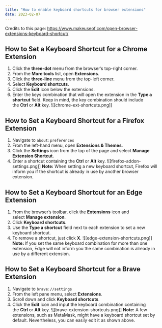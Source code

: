 ```yaml
---
title: "How to enable keyboard shortcuts for browser extensions"
date: 2023-02-07
---
```

Credits to this page: https://www.makeuseof.com/open-browser-extensions-keyboard-shortcut/

## How to Set a Keyboard Shortcut for a Chrome Extension
1. Click the **three-dot** menu from the browser’s top-right corner.
2.  From the **More tools** list, open **Extensions**.
3.  Click the **three-line** menu from the top-left corner.
4.  Select **Keyboard shortcuts**.
5.  Click the **Edit** icon below the extensions.
6.  Enter the keys combination that will open the extension in the **Type a shortcut** field. Keep in mind, the key combination should include the **Ctrl** or **Alt** key.
![[chrome-ext-shortcuts.png]]

## How to Set a Keyboard Shortcut for a Firefox Extension
1. Navigate to `about:preferences`
2.  From the left-hand menu, open **Extensions & Themes**.
3.  Click the **Settings** icon from the top of the page and select **Manage Extension Shortcut**.
4.  Enter a shortcut containing the **Ctrl** or **Alt** key.
![[firefox-addon-settings.png]]
**Note:** When setting a new keyboard shortcut, Firefox will inform you if the shortcut is already in use by another browser extension.

## How to Set a Keyboard Shortcut for an Edge Extension
1.  From the browser’s toolbar, click the **Extensions** icon and select **Manage extension**.
2.  Click **Keyboard shortcuts**.
3.  Use the **Type a shortcut** field next to each extension to set a new keyboard shortcut.
4.  To remove a shortcut, just click **X**.
![[edge-extension-shortcuts.png]]
**Note:** If you set the same keyboard combination for more than one extension, Edge will not inform you the same combination is already in use by a different extension.

## How to Set a Keyboard Shortcut for a Brave Extension
1.  Navigate to `brave://settings`
2.  From the left pane menu, select **Extensions**.
3.  Scroll down and click **Keyboard shortcuts**.
4.  Click the **Edit** icon and input the keyboard combination containing the **Ctrl** or **Alt** key.
![[brave-extension-shortcuts.png]]
**Note:** A few extensions, such as MetaMask, might have a keyboard shortcut set by default. Nevertheless, you can easily edit it as shown above.